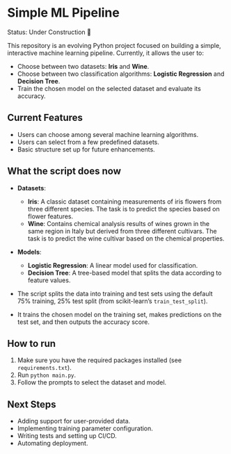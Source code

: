 # Simple ML Pipeline

Status: Under Construction 🚧

This repository is an evolving Python project focused on building a simple, interactive machine learning pipeline. Currently, it allows the user to:

- Choose between two datasets: **Iris** and **Wine**.
- Choose between two classification algorithms: **Logistic Regression** and **Decision Tree**.
- Train the chosen model on the selected dataset and evaluate its accuracy.

## Current Features

- Users can choose among several machine learning algorithms.
- Users can select from a few predefined datasets.
- Basic structure set up for future enhancements.

## What the script does now

- **Datasets**:
  - **Iris**: A classic dataset containing measurements of iris flowers from three different species. The task is to predict the species based on flower features.
  - **Wine**: Contains chemical analysis results of wines grown in the same region in Italy but derived from three different cultivars. The task is to predict the wine cultivar based on the chemical properties.

- **Models**:
  - **Logistic Regression**: A linear model used for classification.
  - **Decision Tree**: A tree-based model that splits the data according to feature values.

- The script splits the data into training and test sets using the default 75% training, 25% test split (from scikit-learn’s `train_test_split`).
- It trains the chosen model on the training set, makes predictions on the test set, and then outputs the accuracy score.

## How to run

1. Make sure you have the required packages installed (see `requirements.txt`).
2. Run `python main.py`.
3. Follow the prompts to select the dataset and model.

## Next Steps

- Adding support for user-provided data.
- Implementing training parameter configuration.
- Writing tests and setting up CI/CD.
- Automating deployment.
